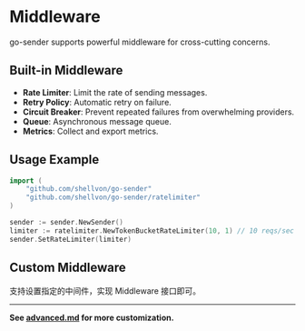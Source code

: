 # Middleware

go-sender supports powerful middleware for cross-cutting concerns.

## Built-in Middleware

- **Rate Limiter**: Limit the rate of sending messages.
- **Retry Policy**: Automatic retry on failure.
- **Circuit Breaker**: Prevent repeated failures from overwhelming providers.
- **Queue**: Asynchronous message queue.
- **Metrics**: Collect and export metrics.

## Usage Example

```go
import (
    "github.com/shellvon/go-sender"
    "github.com/shellvon/go-sender/ratelimiter"
)

sender := sender.NewSender()
limiter := ratelimiter.NewTokenBucketRateLimiter(10, 1) // 10 reqs/sec
sender.SetRateLimiter(limiter)
```

## Custom Middleware

支持设置指定的中间件，实现 Middleware 接口即可。

---

**See [advanced.md](./advanced.md) for more customization.**

